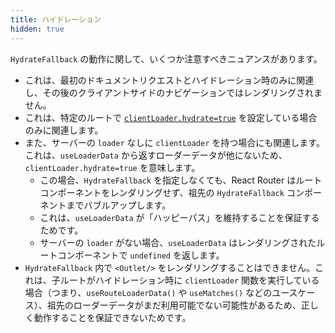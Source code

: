```yaml
---
title: ハイドレーション
hidden: true
---
```


`HydrateFallback` の動作に関して、いくつか注意すべきニュアンスがあります。

- これは、最初のドキュメントリクエストとハイドレーション時のみに関連し、その後のクライアントサイドのナビゲーションではレンダリングされません。
- これは、特定のルートで [`clientLoader.hydrate=true`][hydrate-true] を設定している場合のみに関連します。
- また、サーバーの `loader` なしに `clientLoader` を持つ場合にも関連します。これは、`useLoaderData` から返すローダーデータが他にないため、`clientLoader.hydrate=true` を意味します。
  - この場合、`HydrateFallback` を指定しなくても、React Router はルートコンポーネントをレンダリングせず、祖先の `HydrateFallback` コンポーネントまでバブルアップします。
  - これは、`useLoaderData` が「ハッピーパス」を維持することを保証するためです。
  - サーバーの `loader` がない場合、`useLoaderData` はレンダリングされたルートコンポーネントで `undefined` を返します。
- `HydrateFallback` 内で `<Outlet/>` をレンダリングすることはできません。これは、子ルートがハイドレーション時に `clientLoader` 関数を実行している場合（つまり、`useRouteLoaderData()` や `useMatches()` などのユースケース）、祖先のローダーデータがまだ利用可能でない可能性があるため、正しく動作することを保証できないためです。

[hydrate-true]: (ここにリンクを挿入)


